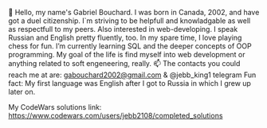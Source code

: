👋 Hello, my name's Gabriel Bouchard. I was born in Canada, 2002, and have got a duel citizenship.
I`m striving to be helpfull and knowladgable as well as respectfull to my peers.
Also interested in web-developing. I speak Russian and English pretty fluently, too. In my spare time, I love playing chess for fun.
I’m currently learning SQL and the deeper concepts of OOP programming.
My goal of the life is find myself into web development or anything related to soft engeneering, really.
📫 The contacts you could reach me at are: gabouchard2002@gmail.com & @jebb_king1 telegram
Fun fact: My first language was English after I got to Russia in which I grew up later on.

My CodeWars solutions link: https://www.codewars.com/users/jebb2108/completed_solutions
<!---
jebb2108/jebb2108 is a ✨ special ✨ repository because its `README.md` (this file) appears on your GitHub profile.
You can click the Preview link to take a look at your changes.
--->
